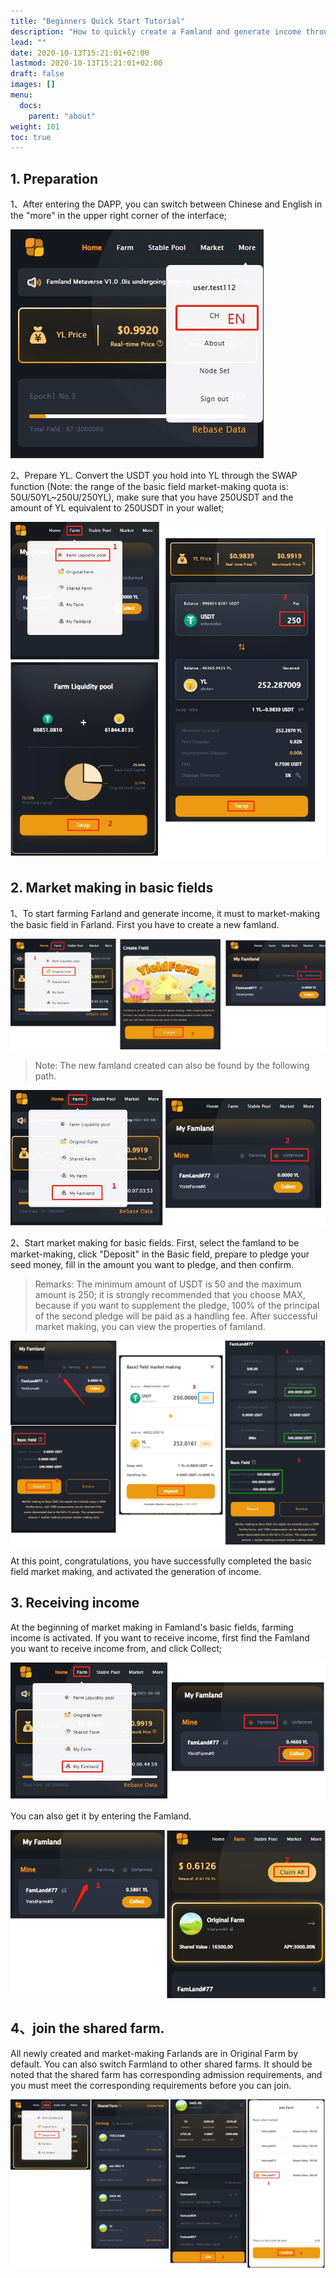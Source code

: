 ```yaml
---
title: "Beginners Quick Start Tutorial"
description: "How to quickly create a Famland and generate income through farming"
lead: ""
date: 2020-10-13T15:21:01+02:00
lastmod: 2020-10-13T15:21:01+02:00
draft: false
images: []
menu:
  docs:
    parent: "about"
weight: 101
toc: true
---
```



## 1. Preparation

1、After entering the DAPP, you can switch between Chinese and English in the "more" in the upper right corner of the interface;

![](1.jpg)

2、Prepare YL. Convert the USDT you hold into YL through the SWAP function (Note: the range of the basic field market-making quota is: 50U/50YL~250U/250YL), make sure that you have 250USDT and the amount of YL equivalent to 250USDT in your wallet;

![](2.jpg)

##  2. Market making in basic fields

1、To start farming Farland and generate income, it must to market-making the basic field in Farland. First you have to create a new famland.

![](3.jpg)

> Note: The new famland created can also be found by the following path.

![](4.jpg)

2、Start market making for basic fields. First, select the famland to be market-making, click "Deposit" in the Basic field, prepare to pledge your seed money, fill in the amount you want to pledge, and then confirm.

> Remarks: The minimum amount of USDT is 50 and the maximum amount is 250; it is strongly recommended that you choose MAX, because if you want to supplement the pledge, 100% of the principal of the second pledge will be paid as a handling fee.
After successful market making, you can view the properties of famland.

![](5.jpg)

At this point, congratulations, you have successfully completed the basic field market making, and activated the generation of income.

## 3. Receiving income

At the beginning of market making in Famland's basic fields, farming income is activated. If you want to receive income, first find the Famland you want to receive income from, and click Collect;

![](6.jpg)

You can also get it by entering the Famland.

![](7.jpg)

## 4、join the shared farm.

All newly created and market-making Farlands are in Original Farm by default. You can also switch Farmland to other shared farms. It should be noted that the shared farm has corresponding admission requirements, and you must meet the corresponding requirements before you can join.

![](8.jpg)
